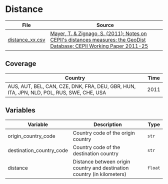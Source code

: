 # Distance


File | Source
---|---
[distance_xx.csv](https://github.com/cverluise/patentcity/tree/feature/assets/assets)| [Mayer, T. & Zignago, S. (2011); Notes on CEPII's distances measures: the GeoDist Database; CEPII Working Paper 2011-25](http://www.cepii.fr/CEPII/en/publications/wp/abstract.asp?NoDoc=3877)

## Coverage

Country | Time
---|---
AUS, AUT, BEL, CAN, CZE, DNK, FRA, DEU, GBR, HUN, ITA, JPN, NLD, POL, RUS, SWE, CHE, USA | 2011


## Variables

Variable|Description    | Type
---|---|---
origin_country_code     | Country code of the origin country| `str`
destination_country_code| Country code of the destination country | `str`
distance                | Distance between origin country and destination country (in kilometers) | `float`
